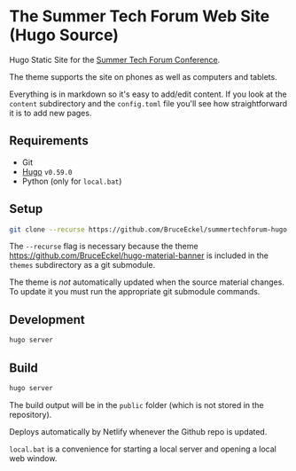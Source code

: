 # The Summer Tech Forum Web Site (Hugo Source)

Hugo Static Site for the [Summer Tech Forum Conference](https://www.SummerTechForum.com).

The theme supports the site on phones as well as computers and tablets.

Everything is in markdown so it's easy to add/edit content. If you look at the
`content` subdirectory and the `config.toml` file you'll see how straightforward it is to add new pages.

## Requirements

- Git
- [Hugo](https://gohugo.io/getting-started/installing/) `v0.59.0`
- Python (only for `local.bat`)

## Setup

```bash
git clone --recurse https://github.com/BruceEckel/summertechforum-hugo
```

The `--recurse` flag is necessary because the theme https://github.com/BruceEckel/hugo-material-banner
is included in the `themes` subdirectory as a git submodule.

The theme is *not* automatically updated when the source material
changes. To update it you must run the appropriate git submodule commands.

## Development

```bash
hugo server
```

## Build

```bash
hugo server
```

The build output will be in the `public` folder (which is not stored in the repository).

Deploys automatically by Netlify whenever the Github repo is updated.

`local.bat` is a convenience for starting a local server and opening a local web window.
